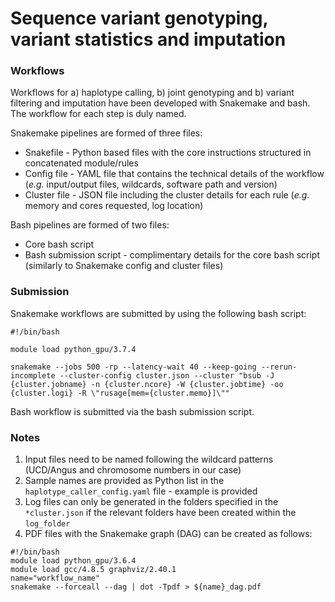# Sequence variant genotyping, variant statistics and imputation


### Workflows

Workflows for a) haplotype calling, b) joint genotyping and b) variant filtering and imputation have been developed with Snakemake and bash. The workflow for each step is duly named. 

Snakemake pipelines are formed of three files:

* Snakefile - Python based files with the core instructions structured in concatenated module/rules
* Config file - YAML file that contains the technical details of the workflow (*e.g.* input/output files, wildcards, software path and version)
* Cluster file - JSON file including the cluster details for each rule (*e.g.* memory and cores requested, log location)

Bash pipelines are formed of two files:

* Core bash script
* Bash submission script - complimentary details for the core bash script (similarly to Snakemake config and cluster files)

### Submission

Snakemake workflows are submitted by using the following bash script: 

```
#!/bin/bash

module load python_gpu/3.7.4

snakemake --jobs 500 -rp --latency-wait 40 --keep-going --rerun-incomplete --cluster-config cluster.json --cluster "bsub -J {cluster.jobname} -n {cluster.ncore} -W {cluster.jobtime} -oo {cluster.logi} -R \"rusage[mem={cluster.memo}]\""

```

Bash workflow is submitted via the bash submission script.

### Notes

1. Input files need to be named following the wildcard patterns (UCD/Angus and chromosome numbers in our case)
2. Sample names are provided as Python list in the `haplotype_caller_config.yaml` file - example is provided
3. Log files can only be generated in the folders specified in the `*cluster.json` if the relevant folders have been created within the `log_folder`
4. PDF files with the Snakemake graph (DAG) can be created as follows:

```
#!/bin/bash
module load python_gpu/3.6.4
module load gcc/4.8.5 graphviz/2.40.1
name="workflow_name"
snakemake --forceall --dag | dot -Tpdf > ${name}_dag.pdf
```
